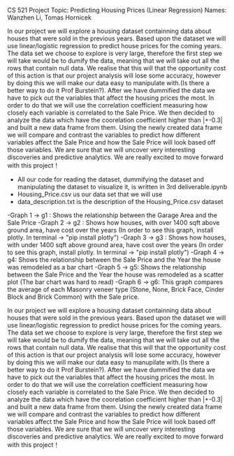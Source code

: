 CS 521 Project
Topic: Predicting Housing Prices (Linear Regression)
Names: Wanzhen Li, Tomas Hornicek


In our project we will explore a housing dataset containning data about houses that were sold in the previous years. Based upon the dataset we will use linear/logistic regression to predict house prices for the coming years. The data set we choose to explore is very large, therefore the first step we will take would be to dumify the data, meaning that we will take out all the rows that contain null data. We realise that this will that the opportunity cost of this action is that our project analysis will lose some accuracy, however by doing this we will make our data easy to manipulate with.(Is there a better way to do it Prof Burstein?). After we have dummified the data we have to pick out the variables that affect the housing prices the most. In order to do that we will use the correlation coefficient measuring how closely each variable is correlated to the Sale Price. We then decided to analyze the data which have the coorelation coefficient higher than |+-0.3| and built a new data frame from them. Using the newly created data frame we will compare and contrast the variables to predict how different variables affect the Sale Price and how the Sale Price will look based off those variables.  We are sure that we will uncover very interesting discoveries and predictive analytics. We are really excited to move forward with this project！

- All our code for reading the dataset, dummifying the dataset and manipulating the dataset to visualize it, is written in 3rd deliverable.ipynb
- Housing_Price.csv us our data set that we will use
- data_description.txt is the description of the Housing_Price.csv  dataset



-Graph 1 -> g1 : Shows the relationship between the Garage Area and the Sale Price
-Graph 2 -> g2 : Shows how houses, with over 1400 sqft above ground area, have cost over the years (In order to see this graph, install plotly. In terminal -> "pip install plotly")
-Graph 3 -> g3 : Shows how houses, with under 1400 sqft above ground area, have cost over the years (In order to see this graph, install plotly. In terminal -> "pip install plotly")
-Graph 4 -> g4: Shows the relationship between the Sale Price and the Year the house was remodeled as a bar chart
-Graph 5 -> g5: Shows the relationship between the Sale Price and the Year the house was remodeled as a scatter plot (The bar chart was hard to read)
-Graph 6 -> g6: This graph compares the average of each Masonry veneer type (Stone, None, Brick Face, Cinder Block and Brick Common) with the Sale price.

In our project we will explore a housing dataset containning data about houses that were sold in the previous years. Based upon the dataset we will use linear/logistic regression to predict house prices for the coming years. The data set we choose to explore is very large, therefore the first step we will take would be to dumify the data, meaning that we will take out all the rows that contain null data. We realise that this will that the opportunity cost of this action is that our project analysis will lose some accuracy, however by doing this we will make our data easy to manupilate with.(Is there a better way to do it Prof Burstein?). After we have dummified the data we have to pick out the variables that affect the housing prices the most. In order to do that we will use the correlation coefficient measuring how closely each variable is correlated to the Sale Price. We then decided to analyze the data which have the coorelation coefficient higher than |+-0.3| and built a new data frame from them. Using the newly created data frame we will compare and contrast the variables to predict how different variables affect the Sale Price and how the Sale Price will look based off those variables.  We are sure that we will uncover very interesting discoveries and predictive analytics. We are really excited to move forward with this project！

